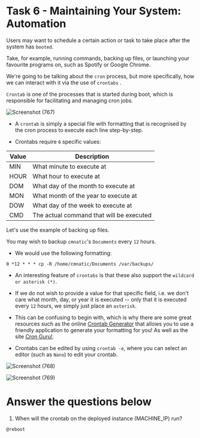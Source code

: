 # Task 6 - Maintaining Your System: Automation 

Users may want to schedule a certain action or task to take place after the system has `booted`. 

Take, for example, running commands, backing up files, or launching your favourite programs on, such as Spotify or Google Chrome.

We're going to be talking about the `cron` process, but more specifically, how we can interact with it via the use of `crontabs` . 

`Crontab` is one of the processes that is started during boot, which is responsible for facilitating and managing cron jobs.

![Screenshot (767)](https://user-images.githubusercontent.com/63872951/179571217-04a5bf65-995c-4a0b-aef5-69d504bc8569.png)

- A `crontab` is simply a special file with formatting that is recognised by the cron process to execute each line step-by-step. 
 
- Crontabs require `6` specific values:

|Value|	Description|
|--| --|
|MIN|	What minute to execute at|
|HOUR|	What hour to execute at|
|DOM|	What day of the month to execute at|
|MON|	What month of the year to execute at|
|DOW|	What day of the week to execute at|
|CMD|	The actual command that will be executed |


Let's use the example of backing up files. 

You may wish to backup `cmnatic`'s  `Documents` every `12` hours. 

- We would use the following formatting: 

`0 *12 * * * cp -R /home/cmnatic/Documents /var/backups/`

- An interesting feature of `crontabs` is that these also support the `wildcard or asterisk (*)`. 

- If we do not wish to provide a value for that specific field, i.e. we don't care what month, day, or year it is executed -- only that it is executed every `12` hours, we simply just place an `asterisk`.

- This can be confusing to begin with, which is why there are some great resources such as the online [Crontab Generator](https://crontab-generator.org/) that allows you to use a friendly application to generate your formatting for you! As well as the site [Cron Guru!](https://crontab.guru/).

- Crontabs can be edited by using `crontab -e`, where you can select an editor (such as `Nano`) to edit your crontab.


![Screenshot (768)](https://user-images.githubusercontent.com/63872951/179572292-fc655ebb-7cf1-414b-aa14-ff76dec2c927.png)

![Screenshot (769)](https://user-images.githubusercontent.com/63872951/179572445-7b99faa1-b462-4cf8-9c5e-12ebdb12c86b.png)

# Answer the questions below

1. When will the crontab on the deployed instance (MACHINE_IP) run?
```
@reboot
```








